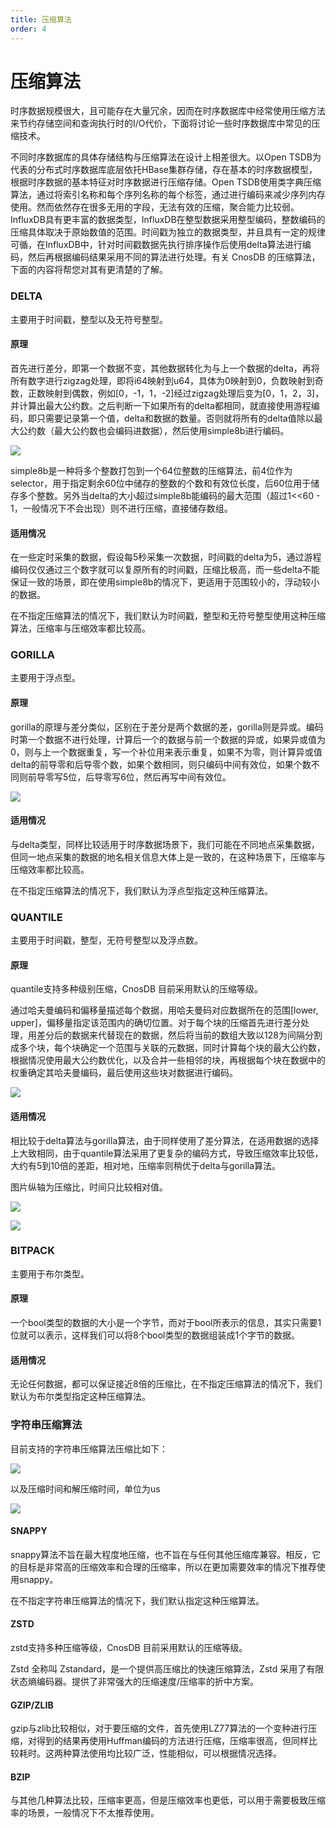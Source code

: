 ```yaml
---
title: 压缩算法
order: 4
---
```


# 压缩算法

时序数据规模很大，且可能存在大量冗余，因而在时序数据库中经常使用压缩方法来节约存储空间和查询执行时的I/O代价，下面将讨论一些时序数据库中常见的压缩技术。

不同时序数据库的具体存储结构与压缩算法在设计上相差很大。以Open TSDB为代表的分布式时序数据库底层依托HBase集群存储，存在基本的时序数据模型，根据时序数据的基本特征对时序数据进行压缩存储。Open TSDB使用类字典压缩算法，通过将索引名称和每个序列名称的每个标签，通过进行编码来减少序列内存使用。然而依然存在很多无用的字段，无法有效的压缩，聚合能力比较弱。InfluxDB具有更丰富的数据类型，InfluxDB在整型数据采用整型编码，整数编码的压缩具体取决于原始数值的范围。时间戳为独立的数据类型，并且具有一定的规律可循，在InfluxDB中，针对时间戳数据先执行排序操作后使用delta算法进行编码，然后再根据编码结果采用不同的算法进行处理。有关 CnosDB 的压缩算法，下面的内容将帮您对其有更清楚的了解。

### DELTA

主要用于时间戳，整型以及无符号整型。

#### 原理

首先进行差分，即第一个数据不变，其他数据转化为与上一个数据的delta，再将所有数字进行zigzag处理，即将i64映射到u64，具体为0映射到0，负数映射到奇数，正数映射到偶数，例如[0，-1，1，-2]经过zigzag处理后变为[0，1，2，3]，并计算出最大公约数。之后判断一下如果所有的delta都相同，就直接使用游程编码，即只需要记录第一个值，delta和数据的数量。否则就将所有的delta值除以最大公约数（最大公约数也会编码进数据），然后使用simple8b进行编码。

![](/_static/img/simple8b.png)

simple8b是一种将多个整数打包到一个64位整数的压缩算法，前4位作为selector，用于指定剩余60位中储存的整数的个数和有效位长度，后60位用于储存多个整数。另外当delta的大小超过simple8b能编码的最大范围（超过1<<60 - 1，一般情况下不会出现）则不进行压缩，直接储存数组。

#### 适用情况

在一些定时采集的数据，假设每5秒采集一次数据，时间戳的delta为5，通过游程编码仅仅通过三个数字就可以复原所有的时间戳，压缩比极高，而一些delta不能保证一致的场景，即在使用simple8b的情况下，更适用于范围较小的，浮动较小的数据。

在不指定压缩算法的情况下，我们默认为时间戳，整型和无符号整型使用这种压缩算法，压缩率与压缩效率都比较高。

### GORILLA

主要用于浮点型。

#### 原理

gorilla的原理与差分类似，区别在于差分是两个数据的差，gorilla则是异或。编码时第一个数据不进行处理，计算后一个的数据与前一个数据的异或，如果异或值为0，则与上一个数据重复，写一个补位用来表示重复，如果不为零，则计算异或值delta的前导零和后导零个数，如果个数相同，则只编码中间有效位，如果个数不同则前导零写5位，后导零写6位，然后再写中间有效位。

![](/_static/img/gorilla.png)

#### 适用情况

与delta类型，同样比较适用于时序数据场景下，我们可能在不同地点采集数据，但同一地点采集的数据的地名相关信息大体上是一致的，在这种场景下，压缩率与压缩效率都比较高。

在不指定压缩算法的情况下，我们默认为浮点型指定这种压缩算法。

### QUANTILE

主要用于时间戳，整型，无符号整型以及浮点数。

#### 原理

quantile支持多种级别压缩，CnosDB 目前采用默认的压缩等级。

通过哈夫曼编码和偏移量描述每个数据，用哈夫曼码对应数据所在的范围[lower, upper]，偏移量指定该范围内的确切位置。对于每个块的压缩首先进行差分处理，用差分后的数据来代替现在的数据，然后将当前的数组大致以128为间隔分割成多个块，每个块确定一个范围与关联的元数据，同时计算每个块的最大公约数，根据情况使用最大公约数优化，以及合并一些相邻的块，再根据每个块在数据中的权重确定其哈夫曼编码，最后使用这些块对数据进行编码。

![](/_static/img/quantile.png)

#### 适用情况

相比较于delta算法与gorilla算法，由于同样使用了差分算法，在适用数据的选择上大致相同，由于quantile算法采用了更复杂的编码方式，导致压缩效率比较低，大约有5到10倍的差距，相对地，压缩率则稍优于delta与gorilla算法。

图片纵轴为压缩比，时间只比较相对值。

![](/_static/img/f64_codec.png)

![](/_static/img/i64_codec.png)

### BITPACK

主要用于布尔类型。

#### 原理

一个bool类型的数据的大小是一个字节，而对于bool所表示的信息，其实只需要1位就可以表示，这样我们可以将8个bool类型的数据组装成1个字节的数据。

#### 适用情况

无论任何数据，都可以保证接近8倍的压缩比，在不指定压缩算法的情况下，我们默认为布尔类型指定这种压缩算法。

### 字符串压缩算法

目前支持的字符串压缩算法压缩比如下：

![](/_static/img/str_comrpess_ratio.png)

以及压缩时间和解压缩时间，单位为us

![](/_static/img/str_compress_time.png)

#### SNAPPY

snappy算法不旨在最大程度地压缩，也不旨在与任何其他压缩库兼容。相反，它的目标是非常高的压缩效率和合理的压缩率，所以在更加需要效率的情况下推荐使用snappy。

在不指定字符串压缩算法的情况下，我们默认指定这种压缩算法。

#### ZSTD

zstd支持多种压缩等级，CnosDB 目前采用默认的压缩等级。

Zstd 全称叫 Zstandard，是一个提供高压缩比的快速压缩算法，Zstd 采用了有限状态熵编码器。提供了非常强大的压缩速度/压缩率的折中方案。

#### GZIP/ZLIB

gzip与zlib比较相似，对于要压缩的文件，首先使用LZ77算法的一个变种进行压缩，对得到的结果再使用Huffman编码的方法进行压缩，压缩率很高，但同样比较耗时。这两种算法使用均比较广泛，性能相似，可以根据情况选择。

#### BZIP

与其他几种算法比较，压缩率更高，但是压缩效率也更低，可以用于需要极致压缩率的场景，一般情况下不太推荐使用。
